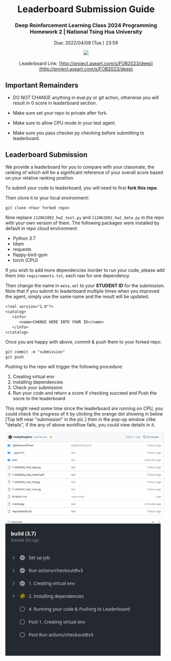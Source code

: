 <br />
<div align="center" id="readme-top">
  
  <h1 align="center">Leaderboard Submission Guide</h1>
  <h3 align="center">Deep Reinforcement Learning Class 2024 Programming Homework 2 | National Tsing Hua University</h3>

Due: 2022/04/09 (Tue.) 23:59

  <p align="center" >



<img src="https://raw.githubusercontent.com/Talendar/flappy-bird-gym/main/imgs/blue_bird_playing.gif" height=450>

Leaderboard Link: [http://project.aseart.com/s/FOB2023/deep](http://project.aseart.com/s/FOB2023/deep)

</div>



## Important Remainders

- DO NOT CHANGE anything in eval.py or git action, otherwise you will result in 0 score in leaderboard section.

- Make sure set your repo to private after fork.

- Make sure to allow CPU mode in your test agent.

- Make sure you pass checker.py checking before submitting to leaderboard.



## Leaderboard Submission

We provide a leaderboard for you to compare with your classmate, the ranking of which will be a significant reference of your overall score based on your relative ranking position.  

To submit your code to leaderboard, you will need to first **fork this repo**.

Then clone it to your local environment:

```
git clone <Your forked repo> 
```

Now replace `112062892_hw2_test.py` and `112062892_hw2_data.py` in the repo with your own version of them. The following packages were installed by default in repo cloud environment:

- Python 3.7
- tdqm
- requests
- flappy-bird-gym 
- torch (CPU)

If you wish to add more dependencies inorder to run your code, please add them into `requirements.txt`, each raw for one dependency.

Then change the name in `meta.xml` to your **STUDENT ID** for the submission. Note that if you submit to leaderboard multiple times when you improved the agent, simply use the same name and the result will be updated.

```
<?xml version="1.0"?>
<catalog>
   <info>
      <name>CHANGE HERE INTO YOUR ID</name> 
   </info>
</catalog>
```

Once you are happy with above, commit & push them to your forked repo:

```
git commit -m "submission"
git push
```

Pushing to the repo will trigger the following procedure:

1. Creating virtual env
2. installing dependencies
3. Check your submission
4. Run your code and return a score if checking succeed and Push the socre to the leaderboard


This might need some time since the leaderboard are running on CPU, you could check the progress of it by clicking the orange dot showing in below [Top left near "submission" in the pic.] then in the pop-up window clike "details", if the any of above workflow fails, you could view details in it.

<img src="docs/example.png">
<img src="docs/lb_example.png">

